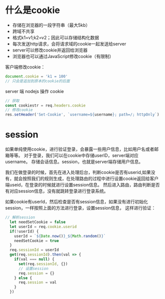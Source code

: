 <!--
 * @Descripttion: 
 * @Author: jiegiser
 * @Date: 2020-02-20 10:48:13
 * @LastEditors: jiegiser
 * @LastEditTime: 2020-02-21 14:40:41
 -->
# 什么是cookie
- 存储在浏览器的一段字符串（最大5kb）
- 跨域不共享
- 格式k1=v1;k2=v2；因此可以存储结构化数据
- 每次发送http请求，会将请求域的cookie一起发送给server
- server可以修改cookie并返回给浏览器
- 浏览器也可以通过JavaScript修改cookie（有限制）

客户端修改cookie：
```js
document.cookie = 'k1 = 100'
// 只会是追加到原本的cookie的后面
```
server 端 nodejs 操作 cookie
```js
// 获取
const cookiestr = req.headers.cookie
// 修改cookie
res.setHeader('Set-Cookie', `username=${username}; path=/; httpOnly`)
```

# session
如果单纯使用cookie，进行验证登录，会暴露一些用户信息，比如用户名或者邮箱等等。
对于登录，我们可以在cookie中存储userID，server端对应username。
存储会话信息。session，也就是server端存储用户信息。

我们在做登录的时候，首先在进入处理后台，判断cookie是否有userid,如果没有，就会按照我们的规则生成，在处理路由的过程中进行设置cookie返回给客户端useid，在登录的时候就进行设置session信息。
然后进入路由，路由判断是否有对应session信息，没有就跳转登录进行登录系统。

如果cookie有userId，然后检查是否有session信息，如果没有进行初始化session，一样按照上面的方法进行登录，设置session信息，
这样进行验证：
```js
// 解析session
  let needSetCookie = false
  let userId = req.cookie.userid
  if(!userId) {
    userId = `${Date.now()}_${Math.random()}`
    needSetCookie = true
  }
  req.sessionId = userId
  get(req.sessionId).then(val => {
    if(val === null) {
      set(req.sessionId, {})
      // 设置session
      req.session = {}
    } else {
      req.session = val
    }
  })
```